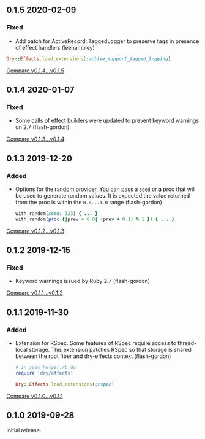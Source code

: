 ## 0.1.5 2020-02-09


### Fixed

- Add patch for ActiveRecord::TaggedLogger to preserve tags in presence of effect handlers (leehambley)
```ruby
Dry::Effects.load_extensions(:active_support_tagged_logging)
```


[Compare v0.1.4...v0.1.5](https://github.com/dry-rb/dry-effects/compare/v0.1.4...v0.1.5)

## 0.1.4 2020-01-07


### Fixed

- Some calls of effect builders were updated to prevent keyword warnings on 2.7 (flash-gordon)


[Compare v0.1.3...v0.1.4](https://github.com/dry-rb/dry-effects/compare/v0.1.3...v0.1.4)

## 0.1.3 2019-12-20


### Added

- Options for the random provider. You can pass a `seed` or a proc that will be used to generate random values. It is expected the value returned from the proc is within the `0.0...1.0` range (flash-gordon)
  ```ruby
  with_random(seed: 123) { ... }
  with_random(proc {|prev = 0.0| (prev + 0.1) % 1 }) { ... }
  ```


[Compare v0.1.2...v0.1.3](https://github.com/dry-rb/dry-effects/compare/v0.1.2...v0.1.3)

## 0.1.2 2019-12-15


### Fixed

- Keyword warnings issued by Ruby 2.7 (flash-gordon)


[Compare v0.1.1...v0.1.2](https://github.com/dry-rb/dry-effects/compare/v0.1.1...v0.1.2)

## 0.1.1 2019-11-30


### Added

- Extension for RSpec. Some features of RSpec require access to thread-local storage. This extension patches RSpec so that storage is shared between the root fiber and dry-effects context (flash-gordon)

  ```ruby
  # in spec_helper.rb do
  require 'dry/effects'

  Dry::Effects.load_extensions(:rspec)
  ```


[Compare v0.1.0...v0.1.1](https://github.com/dry-rb/dry-effects/compare/v0.1.0...v0.1.1)

## 0.1.0 2019-09-28

Initial release.
